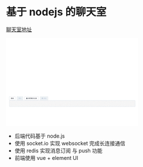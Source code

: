 # 基于 nodejs 的聊天室

[聊天室地址](http://140.143.200.171:9000/)

![](https://raw.githubusercontent.com/e174596549/chat-tools/master/chat.gif)

- 后端代码基于 node.js 
- 使用 socket.io 实现 websocket 完成长连接通信
- 使用 redis 实现消息订阅 与 push 功能
- 前端使用 vue + element UI
